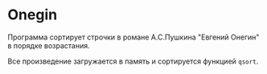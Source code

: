 # Onegin

Программа сортирует строчки в романе А.С.Пушкина "Евгений Онегин" в порядке возрастания.

Все произведение загружается в память и сортируется функцией `qsort`.
